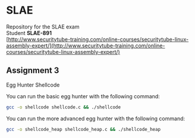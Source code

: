# SLAE
Repository for the SLAE exam  
Student **SLAE-891**  
[http://www.securitytube-training.com/online-courses/securitytube-linux-assembly-expert/](http://www.securitytube-training.com/online-courses/securitytube-linux-assembly-expert/)  
  
## Assignment 3
Egg Hunter Shellcode  
  
You can run the basic egg hunter with the following command:  
```bash
gcc -o shellcode shellcode.c && ./shellcode
```  
  
You can run the more advanced egg hunter with the following command:  
```bash
gcc -o shellcode_heap shellcode_heap.c && ./shellcode_heap
```  

